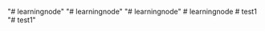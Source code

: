 "# learningnode" 
"# learningnode" 
"# learningnode" 
#   l e a r n i n g n o d e  
 #   t e s t 1  
 "# test1" 
